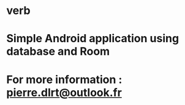 # verb

# Simple Android application using database and Room

# For more information : pierre.dlrt@outlook.fr

